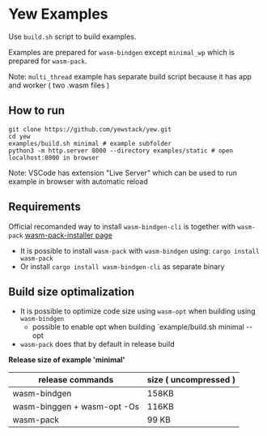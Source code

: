 # Yew Examples

Use `build.sh` script to build examples. 

Examples are prepared for `wasm-bindgen` except `minimal_wp` which is prepared for `wasm-pack`.

Note: `multi_thread` example has separate build script because it has app and worker ( two .wasm files )

## How to run

```
git clone https://github.com/yewstack/yew.git
cd yew
examples/build.sh minimal # example subfolder
python3 -m http.server 8000 --directory examples/static # open localhost:8000 in browser
```

Note: VSCode has extension "Live Server" which can be used to run example in browser with automatic reload

## Requirements

Official recomanded way to install `wasm-bindgen-cli` is together with `wasm-pack`  [wasm-pack-installer page](https://rustwasm.github.io/wasm-pack/installer/)

- It is possible to install `wasm-pack` with `wasm-bindgen` using: `cargo install wasm-pack`
- Or install `cargo install wasm-bindgen-cli` as separate binary

## Build size optimalization 

- It is possible to optimize code size using `wasm-opt` when building using `wasm-bindgen`
    - possible to enable opt when building `example/build.sh minimal --opt
- `wasm-pack` does that by default in release build

**Release size of example 'minimal'**

| release commands            | size ( uncompressed )
|---                          |---
| wasm-bindgen                | 158KB  
| wasm-binggen + wasm-opt -Os | 116KB 
| wasm-pack                   | 99 KB
